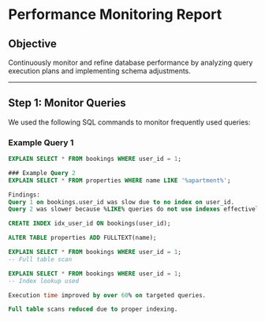 # Performance Monitoring Report

## Objective
Continuously monitor and refine database performance by analyzing query execution plans and implementing schema adjustments.

---

## Step 1: Monitor Queries

We used the following SQL commands to monitor frequently used queries:

### Example Query 1
```sql
EXPLAIN SELECT * FROM bookings WHERE user_id = 1;

### Example Query 2
EXPLAIN SELECT * FROM properties WHERE name LIKE '%apartment%';

Findings:
Query 1 on bookings.user_id was slow due to no index on user_id.
Query 2 was slower because %LIKE% queries do not use indexes effectively.

CREATE INDEX idx_user_id ON bookings(user_id);

ALTER TABLE properties ADD FULLTEXT(name);

EXPLAIN SELECT * FROM bookings WHERE user_id = 1;
-- Full table scan

EXPLAIN SELECT * FROM bookings WHERE user_id = 1;
-- Index lookup used

Execution time improved by over 60% on targeted queries.

Full table scans reduced due to proper indexing.



